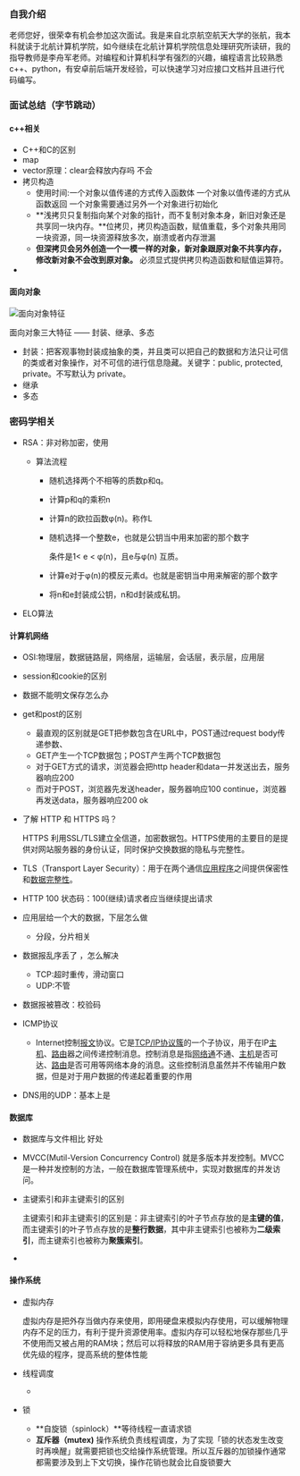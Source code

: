 ### 自我介绍

老师您好，很荣幸有机会参加这次面试。我是来自北京航空航天大学的张航，我本科就读于北航计算机学院，如今继续在北航计算机学院信息处理研究所读研，我的指导教师是李舟军老师。对编程和计算机科学有强烈的兴趣，编程语言比较熟悉c++、python，有安卓前后端开发经验，可以快速学习对应接口文档并且进行代码编写。

### 面试总结（字节跳动）

#### c++相关

- C++和C的区别 
- map 
- vector原理：clear会释放内存吗  不会
- 拷贝构造
  - 使用时间:一个对象以值传递的方式传入函数体 一个对象以值传递的方式从函数返回 一个对象需要通过另外一个对象进行初始化
  - **浅拷贝只复制指向某个对象的指针，而不复制对象本身，新旧对象还是共享同一块内存。**位拷贝，拷贝构造函数，赋值重载，多个对象共用同一块资源，同一块资源释放多次，崩溃或者内存泄漏
  - **但深拷贝会另外创造一个一模一样的对象，新对象跟原对象不共享内存，修改新对象不会改到原对象。** 必须显式提供拷贝构造函数和赋值运算符。 
-  

#### 面向对象

![面向对象特征](https://camo.githubusercontent.com/4d8c9abfdf37d65480f76519cae5cc9a9f2823b607ab6c2c6137630a98d44aef/68747470733a2f2f67697465652e636f6d2f6875696875742f696e746572766965772f7261772f6d61737465722f696d616765732f2545392539442541322545352539302539312545352541462542392545382542312541312545352539462542412545362539432541432545372538392542392545352542452538312e706e67) 

面向对象三大特征 —— 封装、继承、多态 

- 封装：把客观事物封装成抽象的类，并且类可以把自己的数据和方法只让可信的类或者对象操作，对不可信的进行信息隐藏。关键字：public, protected, private。不写默认为 private。 
- 继承
- 多态

### 密码学相关

- RSA：非对称加密，使用

  - 算法流程

    - 随机选择两个不相等的质数p和q。 

    - 计算p和q的乘积n

    - 计算n的欧拉函数φ(n)。称作L 

    - 随机选择一个整数e，也就是公钥当中用来加密的那个数字 

      条件是1< e < φ(n)，且e与φ(n) 互质。 

    - 计算e对于φ(n)的模反元素d。也就是密钥当中用来解密的那个数字 

    - 将n和e封装成公钥，n和d封装成私钥。 

- ELO算法

#### 计算机网络

- OSI:物理层，数据链路层，网络层，运输层，会话层，表示层，应用层 

- session和cookie的区别

- 数据不能明文保存怎么办

- get和post的区别 

  - 最直观的区别就是GET把参数包含在URL中，POST通过request body传递参数、
  - GET产生一个TCP数据包；POST产生两个TCP数据包
  - 对于GET方式的请求，浏览器会把http header和data一并发送出去，服务器响应200
  - 而对于POST，浏览器先发送header，服务器响应100 continue，浏览器再发送data，服务器响应200 ok

- 了解 HTTP 和 HTTPS 吗？ 

  HTTPS 利用SSL/TLS建立全信道，加密数据包。HTTPS使用的主要目的是提供对网站服务器的身份认证，同时保护交换数据的隐私与完整性。 

- TLS（Transport Layer Security）：用于在两个通信[应用程序](https://baike.baidu.com/item/%E5%BA%94%E7%94%A8%E7%A8%8B%E5%BA%8F/5985445)之间提供保密性和[数据完整性](https://baike.baidu.com/item/%E6%95%B0%E6%8D%AE%E5%AE%8C%E6%95%B4%E6%80%A7/110071)。

- HTTP 100 状态码：100(继续)请求者应当继续提出请求 

- 应用层给一个大的数据，下层怎么做

  - 分段，分片相关  

- 数据报乱序丢了 ，怎么解决 

  - TCP:超时重传，滑动窗口
  - UDP:不管

- 数据报被篡改：校验码

- ICMP协议

  - Internet控制[报文](https://baike.baidu.com/item/%E6%8A%A5%E6%96%87/3164352)协议。它是[TCP/IP协议簇](https://baike.baidu.com/item/TCP%2FIP%E5%8D%8F%E8%AE%AE%E7%B0%87)的一个子协议，用于在IP[主机](https://baike.baidu.com/item/%E4%B8%BB%E6%9C%BA/455151)、[路由](https://baike.baidu.com/item/%E8%B7%AF%E7%94%B1)器之间传递控制消息。控制消息是指[网络通](https://baike.baidu.com/item/%E7%BD%91%E7%BB%9C%E9%80%9A)不通、[主机](https://baike.baidu.com/item/%E4%B8%BB%E6%9C%BA/455151)是否可达、[路由](https://baike.baidu.com/item/%E8%B7%AF%E7%94%B1/363497)是否可用等网络本身的消息。这些控制消息虽然并不传输用户数据，但是对于用户数据的传递起着重要的作用 

- DNS用的UDP：基本上是

   

#### 数据库

- 数据库与文件相比 好处 

- MVCC(Mutil-Version Concurrency Control) 就是多版本并发控制。MVCC 是一种并发控制的方法，一般在数据库管理系统中，实现对数据库的并发访问。

- 主键索引和非主键索引的区别 

  主键索引和非主键索引的区别是：非主键索引的叶子节点存放的是**主键的值**，而主键索引的叶子节点存放的是**整行数据**，其中非主键索引也被称为**二级索引**，而主键索引也被称为**聚簇索引**。 

- 

#### 操作系统

- 虚拟内存

  虚拟内存是把外存当做内存来使用，即用硬盘来模拟内存使用，可以缓解物理内存不足的压力，有利于提升资源使用率。虚拟内存可以轻松地保存那些几乎不使用而又被占用的RAM块；然后可以将释放的RAM用于容纳更多具有更高优先级的程序，提高系统的整体性能 

- 线程调度

  - 

- 锁 
  - **自旋锁（spinlock）**等待线程一直请求锁
  - **互斥器（mutex)** 操作系统负责线程调度，为了实现「锁的状态发生改变时再唤醒」就需要把锁也交给操作系统管理。所以互斥器的加锁操作通常都需要涉及到上下文切换，操作花销也就会比自旋锁要大 
